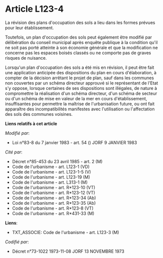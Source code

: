 # Article L123-4

La révision des plans d'occupation des sols a lieu dans les formes prévues pour leur établissement.

Toutefois, un plan d'occupation des sols peut également être modifié par délibération du conseil municipal après enquête
publique à la condition qu'il ne soit pas porté atteinte à son économie générale et que la modification ne concerne pas les
espaces boisés classés ou ne comporte pas de graves risques de nuisance.

Lorsqu'un plan d'occupation des sols a été mis en révision, il peut être fait une application anticipée des dispositions du
plan en cours d'élaboration, à compter de la décision arrêtant le projet de plan, sauf dans les communes non couvertes par un
schéma directeur approuvé si le représentant de l'Etat s'y oppose, lorsque certaines de ses dispositions sont illégales, de
nature à compromettre la réalisation d'un schéma directeur, d'un schéma de secteur ou d'un schéma de mise en valeur de la mer
en cours d'établissement, insuffisantes pour permettre la maîtrise de l'urbanisation future, ou ont fait apparaître des
incompatibilités manifestes avec l'utilisation ou l'affectation des sols des communes voisines.

**Liens relatifs à cet article**

_Modifié par_:

  - Loi n°83-8 du 7 janvier 1983 - art. 54 () JORF 9 JANVIER 1983

_Cité par_:

  - Décret n°85-453 du 23 avril 1985 - art. 2 (M)
  - Code de l'urbanisme - art. L123-1 (VD)
  - Code de l'urbanisme - art. L123-1-5 (V)
  - Code de l'urbanisme - art. L123-19 (M)
  - Code de l'urbanisme - art. L313-1 (M)
  - Code de l'urbanisme - art. R*123-10 (VT)
  - Code de l'urbanisme - art. R*123-12 (VT)
  - Code de l'urbanisme - art. R*123-34 (Ab)
  - Code de l'urbanisme - art. R*123-35 (Ab)
  - Code de l'urbanisme - art. R*123-8 (VT)
  - Code de l'urbanisme - art. R*431-33 (M)

**Liens**:

  - TXT_ASSOCIE: Code de l'urbanisme - art. L123-3 (M)

_Codifié par_:

  - Décret n°73-1022 1973-11-08 JORF 13 NOVEMBRE 1973

